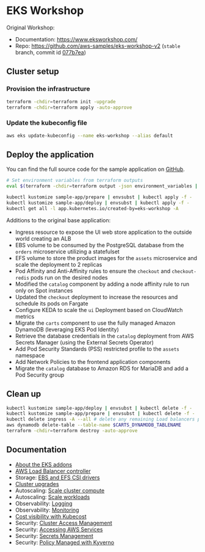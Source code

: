 # EKS Workshop

Original Workshop:
* Documentation: https://www.eksworkshop.com/
* Repo: https://github.com/aws-samples/eks-workshop-v2 (`stable` branch, commit id [077b7ea](https://github.com/aws-samples/eks-workshop-v2/tree/077b7ea90212c9b11711c4cf95bdd7520c65db90))

## Cluster setup

### Provision the infrastructure
```bash
terraform -chdir=terraform init -upgrade
terraform -chdir=terraform apply -auto-approve
```

### Update the kubeconfig file
```bash
aws eks update-kubeconfig --name eks-workshop --alias default
```

## Deploy the application
You can find the full source code for the sample application on [GitHub](https://github.com/aws-containers/retail-store-sample-app).
```bash
# Set environment variables from terraform outputs
eval $(terraform -chdir=terraform output -json environment_variables | jq -r 'to_entries | .[] | "export \(.key)=\"\(.value)\""')

kubectl kustomize sample-app/prepare | envsubst | kubectl apply -f -
kubectl kustomize sample-app/deploy | envsubst | kubectl apply -f -
kubectl get all -l app.kubernetes.io/created-by=eks-workshop -A
```

Additions to the original base application:
* Ingress resource to expose the UI web store application to the outside world creating an ALB
* EBS volume to be consumed by the PostgreSQL database from the `orders` microservice utilizing a statefulset
* EFS volume to store the product images for the `assets` microservice and scale the deployment to 2 replicas
* Pod Affinity and Anti-Affinity rules to ensure the `checkout` and `checkout-redis` pods run on the desired nodes
* Modified the `catalog` component by adding a node affinity rule to run only on Spot instances
* Updated the `checkout` deployment to increase the resources and schedule its pods on Fargate
* Configure KEDA to scale the `ui` Deployment based on CloudWatch metrics
* Migrate the `carts` component to use the fully managed Amazon DynamoDB (leveraging EKS Pod Identity)
* Retrieve the database credentials in the `catalog` deployment from AWS Secrets Manager (using the External Secrets Operator)
* Add Pod Security Standards (PSS) restricted profile to the `assets` namespace
* Add Network Policies to the frontend application components
* Migrate the `catalog` database to Amazon RDS for MariaDB and add a Pod Security group

## Clean up
```bash
kubectl kustomize sample-app/deploy | envsubst | kubectl delete -f -
kubectl kustomize sample-app/prepare | envsubst | kubectl delete -f -
kubectl delete ingress -A --all # delete any remaining Load balancers provisioned by the ingress ALB controller
aws dynamodb delete-table --table-name $CARTS_DYNAMODB_TABLENAME
terraform -chdir=terraform destroy -auto-approve
```

## Documentation
* [About the EKS addons](./docs/eks-addons.md)
* [AWS Load Balancer controller](./docs/load-balancer.md)
* Storage: [EBS and EFS CSI drivers](./docs/storage.md)
* [Cluster upgrades](./docs/managed-node-groups.md)
* Autoscaling: [Scale cluster compute](./docs/auto-scaling/cluster-autoscaling.md)
* Autoscaling: [Scale workloads](./docs/auto-scaling/workload-autoscaling.md)
* Observability: [Logging](./docs/observability/logging.md)
* Observability: [Monitoring](./docs/observability/monitoring.md)
* [Cost visibility with Kubecost](./docs/observability/kubecost.md)
* Security: [Cluster Access Management](./docs/security/cluster-access.md)
* Security: [Accessing AWS Services](./docs/security/service-access.md)
* Security: [Secrets Management](./docs/security/secrets-management.md)
* Security: [Policy Managed with Kyverno](./docs/security/kyverno.md)

